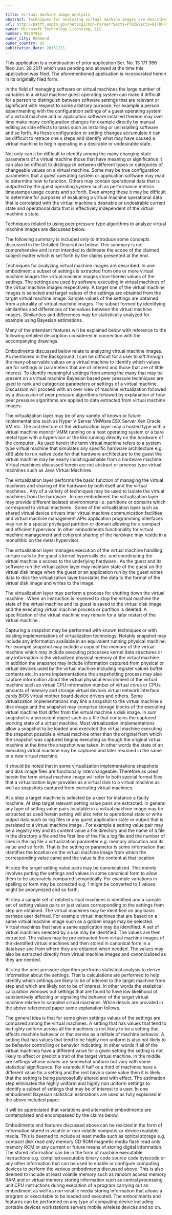 ```yaml
---

title: Virtual machine image analysis
abstract: Techniques for analyzing virtual machine images are described. In one embodiment, a subset of settings is extracted from one or more virtual machine images, the virtual machine images store therein values of the settings. The settings are used by software executing in virtual machines of the virtual machine images, respectively. A target one of the virtual machine images is selected and target values of the settings are obtained from the target virtual machine image. Sample values of the settings are obtained from a plurality of virtual machine images. The subset formed by identifying similarities and differences of the values between the virtual machine images.
url: http://patft.uspto.gov/netacgi/nph-Parser?Sect1=PTO2&Sect2=HITOFF&p=1&u=%2Fnetahtml%2FPTO%2Fsearch-adv.htm&r=1&f=G&l=50&d=PALL&S1=09207962&OS=09207962&RS=09207962
owner: Microsoft Technology Licensing, LLC
number: 09207962
owner_city: Redmond
owner_country: US
publication_date: 20131211
---
```

This application is a continuation of prior application Ser. No. 13 171 366 filed Jun. 28 2011 which was pending and allowed at the time this application was filed. The aforementioned application is incorporated herein in its originally filed form.

In the field of managing software on virtual machines the large number of variables in a virtual machine guest operating system can make it difficult for a person to distinguish between software settings that are relevant or significant with respect to some arbitrary purpose. For example a person experimenting with the configuration settings of a guest operating system of a virtual machine and or application software installed thereon may over time make many configuration changes for example directly by manual editing as side effects to tasks such as installing or uninstalling software and so forth. As these configuration or setting changes accumulate it can be difficult to retrace one s steps and identify what may have caused a virtual machine to begin operating in a desirable or undesirable state.

Not only can it be difficult to identify among the many changing state parameters of a virtual machine those that have meaning or significance it can also be difficult to distinguish between different types or categories of changeable values on a virtual machine. Some may be true configuration parameters that a guest operating system or application software may read to determine how to function. Others may contain operational data that is outputted by the guest operating system such as performance metrics timestamps usage counts and so forth. Even among these it may be difficult to determine for purposes of evaluating a virtual machine operational data that is correlated with the virtual machine s desirable or undesirable current state and operational data that is effectively independent of the virtual machine s state.

Techniques related to using peer pressure type algorithms to analyze virtual machine images are discussed below.

The following summary is included only to introduce some concepts discussed in the Detailed Description below. This summary is not comprehensive and is not intended to delineate the scope of the claimed subject matter which is set forth by the claims presented at the end.

Techniques for analyzing virtual machine images are described. In one embodiment a subset of settings is extracted from one or more virtual machine images the virtual machine images store therein values of the settings. The settings are used by software executing in virtual machines of the virtual machine images respectively. A target one of the virtual machine images is selected and target values of the settings are obtained from the target virtual machine image. Sample values of the settings are obtained from a plurality of virtual machine images. The subset formed by identifying similarities and differences of the values between the virtual machine images. Similarities and differences may be statistically analyzed for example using Bayesian estimations.

Many of the attendant features will be explained below with reference to the following detailed description considered in connection with the accompanying drawings.

Embodiments discussed below relate to analyzing virtual machine images. As mentioned in the Background it can be difficult for a user to sift through the many observable values on a virtual machine to identify which values are for settings or parameters that are of interest and those that are of little interest. To identify meaningful settings from among the many that may be present on a virtual machine Bayesian based peer pressure techniques are used to rank and categorize parameters or settings of a virtual machine. Discussion will proceed with an over view of machine virtualization followed by a discussion of peer pressure algorithms followed by explanation of how peer pressure algorithms are applied to data extracted from virtual machine images.

The virtualization layer may be of any variety of known or future implementations such as Hyper V Server VMWare ESX Server Xen Oracle VM etc. The architecture of the virtualization layer may a hosted type with a virtual machine monitor VMM running on a host operating system or a bare metal type with a hypervisor or the like running directly on the hardware of the computer . As used herein the term virtual machine refers to a system type virtual machine that simulates any specific hardware architecture e.g. x86 able to run native code for that hardware architecture to the guest the virtual machine may be nearly indistinguishable from a hardware machine. Virtual machines discussed herein are not abstract or process type virtual machines such as Java Virtual Machines.

The virtualization layer performs the basic function of managing the virtual machines and sharing of the hardware by both itself and the virtual machines . Any of a variety of techniques may be used to isolate the virtual machines from the hardware . In one embodiment the virtualization layer may provide different isolated environments i.e. partitions or domains which correspond to virtual machines . Some of the virtualization layer such as shared virtual device drivers inter virtual machine communication facilities and virtual machine management APIs application programming interfaces may run in a special privileged partition or domain allowing for a compact and efficient hypervisor. In other embodiments functionality for virtual machine management and coherent sharing of the hardware may reside in a monolithic on the metal hypervisor.

The virtualization layer manages execution of the virtual machine handling certain calls to the guest s kernel hypercalls etc. and coordinating the virtual machine s access to the underlying hardware . As the guest and its software run the virtualization layer may maintain state of the guest on the virtual disk image when the guest or an application run by the guest writes data to disk the virtualization layer translates the data to the format of the virtual disk image and writes to the image.

The virtualization layer may perform a process for shutting down the virtual machine . When an instruction is received to stop the virtual machine the state of the virtual machine and its guest is saved to the virtual disk image and the executing virtual machine process or partition is deleted. A specification of the virtual machine may remain for a later restart of the virtual machine .

Capturing a snapshot may be performed with known techniques or with existing implementations of virtualization technology. Notably snapshot may include any information available in an equivalent running physical machine. For example snapshot may include a copy of the memory of the virtual machine which may include executing processes kernel data structures or any information in the virtualized physical memory of the virtual machine . In addition the snapshot may include information captured from physical or virtual devices used by the virtual machine including register values buffer contents etc. In some implementations the snapshotting process may also capture information about the virtual physical environment of the virtual machine such as virtual CPU information number of virtual cores or CPUs amounts of memory and storage virtual devices virtual network interface cards BIOS virtual mother board device drivers and others. Some virtualization implementations may link a snapshot to the virtual machine s disk image and the snapshot may comprise storage blocks of the executing virtual machine that differ from the virtual machine s disk image. In sum snapshot is a persistent object such as a file that contains the captured working state of a virtual machine. Most virtualization implementations allow a snapshot to be loaded and executed the virtual machine executing the snapshot possible a virtual machine other than the original from which the snapshot was captured begins executing as though the original virtual machine at the time the snapshot was taken. In other words the state of an executing virtual machine may be captured and later resumed in the same or a new virtual machine.

It should be noted that in some virtualization implementations snapshots and disk image files are functionally interchangeable. Therefore as used herein the term virtual machine image will refer to both special format files that a virtualization layer provides as a virtual disk to a virtual machine as well as snapshots captured from executing virtual machines.

At a step a target machine is selected by a user for instance a faulty machine. At step target relevant setting value pairs are extracted. In general any type of setting value pairs locatable in a virtual machine image may be extracted as used herein setting will also refer to operational state or write output data such as log files or any guest application state or output that is persisted to a virtual machine image . For example a setting value pair may be a registry key and its content value a file directory and the name of a file in the directory a file and the first line of the file a log file and the number of lines in the log file a virtualization parameter e.g. memory allocation and its value and so forth. That is the setting or parameter is some information that identifies the location on the virtual machine image from which the corresponding value came and the value is the content at that location.

At step the target setting value pairs may be canonicalized. This merely involves putting the settings and values in some canonical form to allow them to be accurately compared semantically. For example variations in spelling or form may be corrected e.g. 1 might be converted to 1 values might be anonymized and so forth.

At step a sample set of related virtual machines is identified and a sample set of setting values pairs or just values corresponding to the settings from step are obtained. The virtual machines may be identified on any basis perhaps user defined. For example virtual machines that are based on a same virtual machine image such as a golden image may be selected. Virtual machines that have a same application may be identified. A set of virtual machines selected by a use may be identified. The values are then extracted. The values may be pre extracted from virtual machine images of the identified virtual machines and then stored in canonical form in a database see from where they are obtained when needed. The values may also be extracted directly from virtual machine images and canonicalized as they are needed.

At step the peer pressure algorithm performs statistical analysis to derive information about the settings. That is calculations are performed to help identify which settings are likely to be of interest to the target machine from step and which are likely not to be of interest. In other words the statistical calculation winnows out settings that are found to have low likelihood of substantively affecting or signaling the behavior of the target virtual machine relative to sampled virtual machines. While details are provided in the above referenced paper some explanation follows.

The general idea is that for some given settings values of the settings are compared among the virtual machines. A setting that has values that tend to be highly uniform across all the machines is not likely to be a setting that affects machine behavior or that serves as a telltale of machine behavior. A setting that has values that tend to be highly non uniform is also not likely to be behavior controlling or behavior indicating. In other words if all of the virtual machines have a different value for a given setting the setting is not likely to affect or predict a trait of the target virtual machine. In the middle are settings whose values are somewhat uniform but vary with some statistical significance. For example if half or a third of machines have a different value for a setting and the rest have a same value then it is likely that the setting is being purposefully altered and with effect. The estimation step eliminates the highly uniform and highly non uniform settings to identify a subset of settings that may be of interest to a user. In one embodiment Bayesian statistical estimations are used as fully explained in the above included paper.

It will be appreciated that variations and alternative embodiments are contemplated and encompassed by the claims below.

Embodiments and features discussed above can be realized in the form of information stored in volatile or non volatile computer or device readable media. This is deemed to include at least media such as optical storage e.g. compact disk read only memory CD ROM magnetic media flash read only memory ROM or any current or future means of storing digital information. The stored information can be in the form of machine executable instructions e.g. compiled executable binary code source code bytecode or any other information that can be used to enable or configure computing devices to perform the various embodiments discussed above. This is also deemed to include at least volatile memory such as random access memory RAM and or virtual memory storing information such as central processing unit CPU instructions during execution of a program carrying out an embodiment as well as non volatile media storing information that allows a program or executable to be loaded and executed. The embodiments and features can be performed on any type of computing device including portable devices workstations servers mobile wireless devices and so on.


